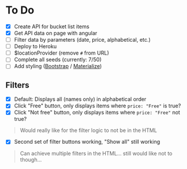 # To Do

- [x] Create API for bucket list items
- [x] Get API data on page with angular
- [ ] Filter data by parameters (date, price, alphabetical, etc.)
- [ ] Deploy to Heroku
- [ ] $locationProvider (remove `#` from URL)
- [ ] Complete all seeds (currently: 7/50)
- [ ] Add styling ([Bootstrap](http://getbootstrap.com/) / [Materialize](http://materializecss.com/))

## Filters

- [x] Default: Displays all (names only) in alphabetical order
- [x] Click "Free" button, only displays items where `price: "Free"` is true?
- [x] Click "Not free" button, only displays items where `price: "Free"` not true?
> Would really like for the filter logic to not be in the HTML

- [x] Second set of filter buttons working, "Show all" still working
> Can achieve multiple filters in the HTML... still would like not to though...
